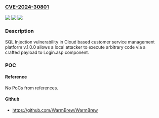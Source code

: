 ### [CVE-2024-30801](https://cve.mitre.org/cgi-bin/cvename.cgi?name=CVE-2024-30801)
![](https://img.shields.io/static/v1?label=Product&message=n%2Fa&color=blue)
![](https://img.shields.io/static/v1?label=Version&message=n%2Fa&color=blue)
![](https://img.shields.io/static/v1?label=Vulnerability&message=n%2Fa&color=brighgreen)

### Description

SQL Injection vulnerability in Cloud based customer service management platform v.1.0.0 allows a local attacker to execute arbitrary code via a crafted payload to Login.asp component.

### POC

#### Reference
No PoCs from references.

#### Github
- https://github.com/WarmBrew/WarmBrew

